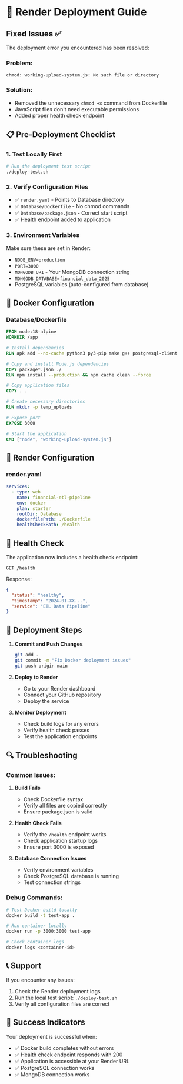 # 🚀 Render Deployment Guide

## Fixed Issues ✅

The deployment error you encountered has been resolved:

### **Problem**: 
```
chmod: working-upload-system.js: No such file or directory
```

### **Solution**: 
- Removed the unnecessary `chmod +x` command from Dockerfile
- JavaScript files don't need executable permissions
- Added proper health check endpoint

## 📋 Pre-Deployment Checklist

### 1. **Test Locally First**
```bash
# Run the deployment test script
./deploy-test.sh
```

### 2. **Verify Configuration Files**
- ✅ `render.yaml` - Points to Database directory
- ✅ `Database/Dockerfile` - No chmod commands
- ✅ `Database/package.json` - Correct start script
- ✅ Health endpoint added to application

### 3. **Environment Variables**
Make sure these are set in Render:
- `NODE_ENV=production`
- `PORT=3000`
- `MONGODB_URI` - Your MongoDB connection string
- `MONGODB_DATABASE=financial_data_2025`
- PostgreSQL variables (auto-configured from database)

## 🐳 Docker Configuration

### Database/Dockerfile
```dockerfile
FROM node:18-alpine
WORKDIR /app

# Install dependencies
RUN apk add --no-cache python3 py3-pip make g++ postgresql-client

# Copy and install Node.js dependencies
COPY package*.json ./
RUN npm install --production && npm cache clean --force

# Copy application files
COPY . .

# Create necessary directories
RUN mkdir -p temp_uploads

# Expose port
EXPOSE 3000

# Start the application
CMD ["node", "working-upload-system.js"]
```

## 🔧 Render Configuration

### render.yaml
```yaml
services:
  - type: web
    name: financial-etl-pipeline
    env: docker
    plan: starter
    rootDir: Database
    dockerfilePath: ./Dockerfile
    healthCheckPath: /health
```

## 🏥 Health Check

The application now includes a health check endpoint:
```
GET /health
```

Response:
```json
{
  "status": "healthy",
  "timestamp": "2024-01-XX...",
  "service": "ETL Data Pipeline"
}
```

## 🚀 Deployment Steps

1. **Commit and Push Changes**
   ```bash
   git add .
   git commit -m "Fix Docker deployment issues"
   git push origin main
   ```

2. **Deploy to Render**
   - Go to your Render dashboard
   - Connect your GitHub repository
   - Deploy the service

3. **Monitor Deployment**
   - Check build logs for any errors
   - Verify health check passes
   - Test the application endpoints

## 🔍 Troubleshooting

### Common Issues:

1. **Build Fails**
   - Check Dockerfile syntax
   - Verify all files are copied correctly
   - Ensure package.json is valid

2. **Health Check Fails**
   - Verify the `/health` endpoint works
   - Check application startup logs
   - Ensure port 3000 is exposed

3. **Database Connection Issues**
   - Verify environment variables
   - Check PostgreSQL database is running
   - Test connection strings

### Debug Commands:
```bash
# Test Docker build locally
docker build -t test-app .

# Run container locally
docker run -p 3000:3000 test-app

# Check container logs
docker logs <container-id>
```

## 📞 Support

If you encounter any issues:
1. Check the Render deployment logs
2. Run the local test script: `./deploy-test.sh`
3. Verify all configuration files are correct

## 🎉 Success Indicators

Your deployment is successful when:
- ✅ Docker build completes without errors
- ✅ Health check endpoint responds with 200
- ✅ Application is accessible at your Render URL
- ✅ PostgreSQL connection works
- ✅ MongoDB connection works 